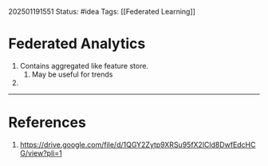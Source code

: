 202501191551
Status: #idea
Tags: [[Federated Learning]]

# Federated Analytics

1. Contains aggregated like feature store.
	1. May be useful for trends
2. 
---
# References

1. https://drive.google.com/file/d/1QGY2Zytp9XRSu95fX2lCld8DwfEdcHCG/view?pli=1